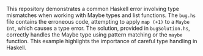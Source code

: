 This repository demonstrates a common Haskell error involving type mismatches when working with Maybe types and list functions. The `bug.hs` file contains the erroneous code, attempting to apply `map (+1)` to a `Maybe Int`, which causes a type error. The solution, provided in `bugSolution.hs`, correctly handles the Maybe type using pattern matching or the `maybe` function.  This example highlights the importance of careful type handling in Haskell.